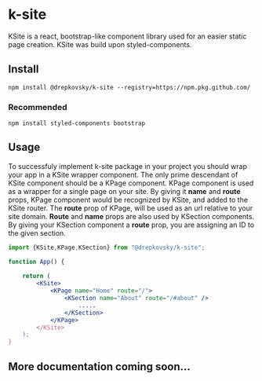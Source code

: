 # k-site

KSite is a react, bootstrap-like component library used for an easier static page creation.
KSite was build upon styled-components.


## Install
```
npm install @drepkovsky/k-site --registry=https://npm.pkg.github.com/
```
### Recommended
```
npm install styled-components bootstrap
```
## Usage
To successfuly implement k-site package in your project you should wrap your app in a KSite wrapper component.
The only prime descendant of KSite component should be a KPage component.
KPage component is used as a wrapper for a single page on your site.
By giving it **name** and **route** props, KPage component would be recognized by KSite, and added to the KSite router. 
The **route** prop of KPage, will be used as an url relative to your site domain.
**Route** and **name** props are also used by KSection components. 
By giving your KSection component a **route** prop, you are assigning an ID to the given section.
```jsx
import {KSite,KPage,KSection} from "@drepkovsky/k-site";

function App() {
    
    return (
        <KSite>
            <KPage name="Home" route="/">
                <KSection name="About" route="/#about" /> 
                    .....
                </KSection>
            </KPage>
        </KSite>
    ); 
}

```
## More documentation coming soon...
